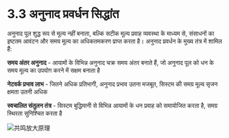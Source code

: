 # 3.3 अनुनाद प्रवर्धन सिद्धांत

अनुनाद पूल शुद्ध रूप से मूल्य नहीं बनाता, बल्कि सटीक मूल्य प्रवाह व्यवस्था के माध्यम से, संसाधनों का इष्टतम आवंटन और समय मूल्य का अधिकतमकरण प्राप्त करता है। अनुनाद प्रवर्धन के मुख्य तंत्र में शामिल हैं:

**समय अंतर अनुनाद** - आयामों के विभिन्न अनुनाद चक्र समय अंतर बनाते हैं, जो अनुनाद पूल को धन के समय मूल्य का उपयोग करने में सक्षम बनाता है

**नेटवर्क प्रभाव लाभ** - जितने अधिक प्रतिभागी, अनुनाद प्रभाव उतना मजबूत, सिस्टम की समग्र मूल्य सृजन क्षमता उतनी अधिक

**स्वचालित संतुलन तंत्र** - सिस्टम बुद्धिमानी से विभिन्न आयामों के धन प्रवाह को समायोजित करता है, समग्र स्थिरता सुनिश्चित करता है

![共鸣放大原理](/images/图3.svg)